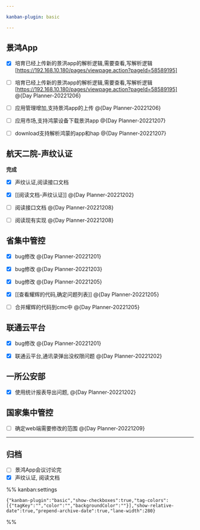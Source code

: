 ```yaml
---

kanban-plugin: basic

---
```


## 景鸿App

- [x] 培育已经上传新的景洪app的解析逻辑,需要查看,写解析逻辑[https://192.168.10.180/pages/viewpage.action?pageId=58589195]
- [ ] 培育已经上传新的景洪app的解析逻辑,需要查看,写解析逻辑[https://192.168.10.180/pages/viewpage.action?pageId=58589195] @{Day Planner-20221206}
- [ ] 应用管理增加,支持景鸿app的上传 @{Day Planner-20221206}
- [ ] 应用市场,支持鸿蒙设备下载景洪app @{Day Planner-20221207}
- [ ] download支持解析鸿蒙的app和hap @{Day Planner-20221207}


## 航天二院-声纹认证

**完成**
- [x] 声纹认证,阅读接口文档
- [x] [[阅读文档-声纹认证]] @{Day Planner-20221202}
- [ ] 阅读接口文档 @{Day Planner-20221208}
- [ ] 阅读现有实现 @{Day Planner-20221208}


## 省集中管控

- [x] bug修改 @{Day Planner-20221201}
- [x] bug修改 @{Day Planner-20221203}
- [x] bug修改 @{Day Planner-20221205}
- [x] [[查看耀辉的代码,确定问题列表]] @{Day Planner-20221205}
- [ ] 合并耀辉的代码到cmc中 @{Day Planner-20221205}


## 联通云平台

- [x] bug修改 @{Day Planner-20221201}
- [x] 联通云平台,通讯录弹出没权限问题 @{Day Planner-20221202}


## 一所公安部

- [x] 使用统计报表导出问题, @{Day Planner-20221202}


## 国家集中管控

- [ ] 确定web端需要修改的范围 @{Day Planner-20221209}


***

## 归档

- [ ] 景鸿App会议讨论完
- [x] 声纹认证, 阅读文档

%% kanban:settings
```
{"kanban-plugin":"basic","show-checkboxes":true,"tag-colors":[{"tagKey":"","color":"","backgroundColor":""}],"show-relative-date":true,"prepend-archive-date":true,"lane-width":280}
```
%%